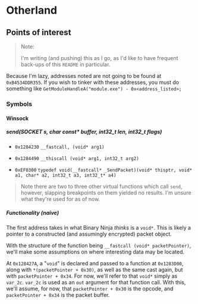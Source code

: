 # Otherland

## Points of interest

>Note: 
>
>I'm writing (and pushing) this as I go, as I'd like to have frequent back-ups of this `README` in particular. 
>
Because I'm lazy, addresses noted are not going to be found at `0xB4534DDR355`. If you wish to tinker with these addresses, you must do something like `GetModuleHandleA("module.exe") - 0x<address_listed>;`

### Symbols

#### Winsock

##### send(SOCKET s, char const* buffer, int32_t len, int32_t flags)
* `0x1284230` `__fastcall, (void* arg1)`

* `0x1284490` `__thiscall (void* arg1, int32_t arg2)`

* `0xEF0300` `typedef void(__fastcall* _SendPacket)(void* thisptr, void* a1, char* a2, int32_t a3, int32_t* a4)`

>Note there are two to three other virtual functions which call `send`, however, slapping breakpoints on them yielded no results. I'm unsure what they're used for as of now.

##### Functionality (naive)
The first address takes in what Binary Ninja *thinks* is a `void*`. This is likely a pointer to a constructed (and assumingly encrypted) packet object. 

With the structure of the function being `__fastcall (void* packetPointer)`, we'll make some assumptions on where interesting data may be located.

At `0x128427A`, a "`void`" is declared and passed to a function at `0x1283D00`, along with `*(packetPointer + 0x30)`, as well as the same cast again, but with `packetPointer + 0x34`. For now, we'll refer to that `void*` simply as `var_2c`. `var_2c` is used as an `out` argument for that function call. With this, we'll assume, for now, that `packetPointer + 0x30` is the opcode, and `packetPointer + 0x34` is the packet buffer.